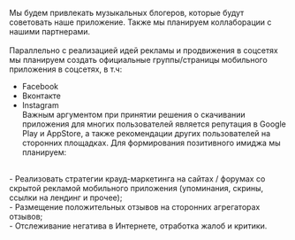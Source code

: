 Мы будем привлекать музыкальных блогеров,  которые будут советовать наше приложение. Также мы планируем коллаборации с нашими партнерами.<br><br>
Параллельно с реализацией идей рекламы и продвижения в соцсетях мы планируем создать официальные группы/страницы мобильного приложения в соцсетях, в т.ч: <br>
- Facebook <br>
- Вконтакте <br>
- Instagram <br>
Важным аргументом при принятии решения о скачивании приложения для многих пользователей является репутация в Google Play и AppStore, а также рекомендации других пользователей на сторонних площадках. Для формирования позитивного имиджа мы планируем:<br>
<br>
- Реализовать стратегии крауд-маркетинга на сайтах / форумах со скрытой рекламой мобильного приложения (упоминания, скрины, ссылки на лендинг и прочее); <br>
- Размещение положительных отзывов на сторонних агрегаторах отзывов; <br>
- Отслеживание негатива в Интернете, отработка жалоб и критики. <br>
